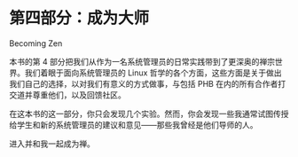 # 第四部分：成为大师

Becoming Zen

本书的第 4 部分把我们从作为一名系统管理员的日常实践带到了更深奥的禅宗世界。我们着眼于面向系统管理员的 Linux 哲学的各个方面，这些方面是关于做出我们自己的选择，以对我们有意义的方式做事，与包括 PHB 在内的所有合作者打交道并尊重他们，以及回馈社区。

在这本书的这一部分，你只会发现几个实验。然而，你会发现一些我通常试图传授给学生和新的系统管理员的建议和意见——那些我曾经是他们导师的人。

进入并和我一起成为禅。